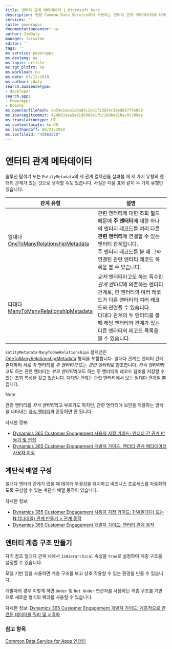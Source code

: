 ```yaml
---
title: 엔터티 관계 메타데이터 | Microsoft Docs
description: 앱용 Common Data Service에서 사용되는 엔터티 관계 메타데이터에 대해 알아봅니다.
services: ''
suite: powerapps
documentationcenter: na
author: JimDaly
manager: faisalmo
editor: ''
tags: ''
ms.service: powerapps
ms.devlang: na
ms.topic: article
ms.tgt_pltfrm: na
ms.workload: na
ms.date: 03/12/2018
ms.author: jdaly
search.audienceType:
- developer
search.app:
- PowerApps
- D365CE
ms.openlocfilehash: ea59e1eea1c0a85c2de1f2d654c10ed687ffe858
ms.sourcegitcommit: 429b83aaa5a91d5868e1fbc169bed1bac0c709ea
ms.translationtype: HT
ms.contentlocale: ko-KR
ms.lasthandoff: 08/24/2018
ms.locfileid: "42863520"
---
```

# <a name="entity-relationship-metadata"></a>엔터티 관계 메타데이터

솔루션 탐색기 또는 `EntityMetadata`의 세 관계 컬렉션을 살펴볼 때 세 가지 유형의 엔터티 관계가 있는 것으로 생각할 수도 있습니다. 사실은 다음 표와 같이 두 가지 유형만 있습니다.

|관계 유형|설명|
|--|--|
|일대다<br />[OneToManyRelationshipMetadata](/dotnet/api/microsoft.xrm.sdk.metadata.onetomanyrelationshipmetadata)|관련 엔터티에 대한 조회 필드 때문에 **주 엔터티**에 대한 하나의 엔터티 레코드를 여러 다른 **관련 엔터티**에 연결할 수 있는 엔터티 관계입니다.<br />주 엔터티 레코드를 볼 때 그와 연결된 관련 엔터티 레코드 목록을 볼 수 있습니다.|
|다대다<br />[ManyToManyRelationshipMetadata](/dotnet/api/microsoft.xrm.sdk.metadata.manytomanyrelationshipmetadata)|*교차* 엔터티라고도 하는 특수한 *관계 엔터티*에 의존하는 엔터티 관계로, 한 엔터티의 여러 레코드가 다른 엔터티의 여러 레코드와 관련될 수 있습니다.<br />다대다 관계의 두 엔터티를 볼 때 해당 엔터티와 관계가 있는 다른 엔터티의 레코드 목록을 볼 수 있습니다.|

`EntityMetadata` `ManyToOneRelationships` 컬렉션은 [OneToManyRelationshipMetadata](/dotnet/api/microsoft.xrm.sdk.metadata.onetomanyrelationshipmetadata) 형식을 포함합니다. 일대다 관계는 엔터티 간에 존재하며 서로 각 엔터티를 *주 엔터티가* 또는 *관련 엔터티*로 참조합니다. *자식 엔터티*라고도 하는 관련 엔터티는 *부모 엔터티*라고도 하는 주 엔터티의 레코드 참조를 저장할 수 있는 조회 특성을 갖고 있습니다. 다대일 관계는 관련 엔터티에서 보는 일대다 관계일 뿐입니다.

> [!NOTE]
> 관련 엔터티를 *자식 엔터티*라고 부르기도 하지만, 관련 엔터티에 보안을 적용하는 방식을 나타내는 [자식 엔터티](entity-metadata.md#child-entities)와 혼동하면 안 됩니다.

자세한 정보:
- [Dynamics 365 Customer Engagement 사용자 지정 가이드: 엔터티 간 관계 만들기 및 편집](/dynamics365/customer-engagement/customize/create-edit-entity-relationships)
- [Dynamics 365 Customer Engagement 개발자 가이드: 엔터티 관계 메타데이터 사용자 지정](/dynamics365/customer-engagement/developer/customize-entity-relationship-metadata)

## <a name="cascade-configuration"></a>계단식 배열 구성

일대다 엔터티 관계가 있을 때 데이터 무결성을 유지하고 비즈니스 프로세스를 자동화하도록 구성할 수 있는 계단식 배열 동작이 있습니다.

자세한 정보:

- [Dynamics 365 Customer Engagement 사용자 지정 가이드: 1:N(일대다) 또는 N:1(다대일) 관계 만들기 > 관계 동작](/dynamics365/customer-engagement/customize/create-and-edit-1n-relationships#relationship-behavior)
- [Dynamics 365 Customer Engagement 개발자 가이드: 엔터티 관계 동작](/dynamics365/customer-engagement/developer/entity-relationship-behavior)


## <a name="create-a-hierarchy-of-entities"></a>엔터티 계층 구조 만들기

자기 참조 일대다 관계 내에서 `IsHierarchical` 속성을 `true`로 설정하여 계층 구조를 설정할 수 있습니다.

모델 기반 앱을 사용하면 계층 구조를 보고 상호 작용할 수 있는 환경을 만들 수 있습니다. 

개발자의 경우 이렇게 하면 `Under` 및 `Not Under` 연산자를 사용하는 계층 구조를 기반으로 새로운 형식의 쿼리를 사용할 수 있습니다.

자세한 정보: [Dynamics 365 Customer Engagement 개발자 가이드: 계층적으로 관련된 데이터를 쿼리 및 시각화](/dynamics365/customer-engagement/customize/query-visualize-hierarchical-data)

### <a name="see-also"></a>참고 항목

[Common Data Service for Apps 엔터티](entities.md)
